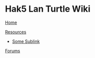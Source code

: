 # Hak5 Lan Turtle Wiki

[Home](index.md)

[Resources]()

  * [Some Sublink]()

[Forums](https://forums.hak5.org/)